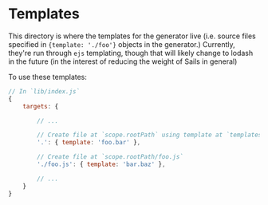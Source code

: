 # Templates


This directory is where the templates for the generator live (i.e. source files specified in `{template: './foo'}` objects in the generator.)  Currently, they're run through `ejs` templating, though that will likely change to lodash in the future (in the interest of reducing the weight of Sails in general)



To use these templates:

```javascript
// In `lib/index.js`
{
	targets: {

		// ...

		// Create file at `scope.rootPath` using template at `templates/foo.bar`
		'.': { template: 'foo.bar' },

		// Create file at `scope.rootPath/foo.js`
		'./foo.js': { template: 'bar.baz' },

		// ...
	}
}
```
